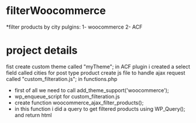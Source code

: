 # filterWoocommerce
*filter products by city
pulgins:
1- woocommerce
2- ACF

# project details
fist create custom theme called "myTheme";
in ACF plugin i created a select field called cities for post type product
create js file to handle ajax request called "custom_filteration.js";
in functions.php 
  * first of all we need to call add_theme_support('woocommerce');
  * wp_enqueue_script for custom_filteration.js
  * create function woocommerce_ajax_filter_products();
  * in this function i did a query to get filtered products using WP_Query(); and return html 

